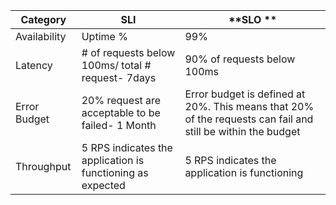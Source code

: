 | **Category** | **SLI**                                                    | **SLO **                                                                                                     |
|--------------|------------------------------------------------------------|--------------------------------------------------------------------------------------------------------------|
| Availability | Uptime %                                                   | 99%                                                                                                          |
| Latency      | # of requests below 100ms/ total # request- 7days          | 90% of requests below 100ms                                                                                  |
| Error Budget | 20% request are acceptable to be failed- 1 Month           | Error budget is defined at 20%. This means that 20% of the requests can fail and still be within the budget  |
| Throughput   | 5 RPS indicates the application is functioning as expected | 5 RPS indicates the application is functioning                                                               |
